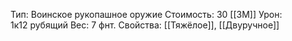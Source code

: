 Тип: Воинское рукопашное оружие
Стоимость: 30 [[ЗМ]]
Урон: 1к12 рубящий
Вес: 7 фнт.
Свойства: [[Тяжёлое]], [[Двуручное]]